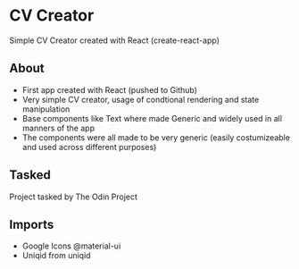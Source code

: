 # CV Creator

Simple CV Creator created with React (create-react-app)

## About
- First app created with React (pushed to Github) 
- Very simple CV creator, usage of condtional rendering and state manipulation
- Base components like Text where made Generic and widely used in all manners of the app
- The components were all made to be very generic (easily costumizeable and used across different purposes)

## Tasked
Project tasked by The Odin Project

## Imports
- Google Icons @material-ui
- Uniqid from uniqid